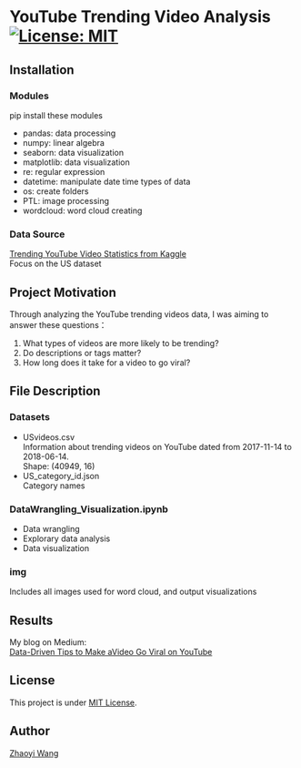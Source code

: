 # YouTube Trending Video Analysis   [![License: MIT](https://img.shields.io/badge/License-MIT-yellow.svg)](https://opensource.org/licenses/MIT)
## Installation
### Modules
pip install these modules
- pandas: data processing
- numpy: linear algebra
- seaborn: data visualization
- matplotlib: data visualization
- re: regular expression
- datetime: manipulate date time types of data
- os: create folders
- PTL: image processing
- wordcloud: word cloud creating
### Data Source
[Trending YouTube Video Statistics from Kaggle](https://www.kaggle.com/datasnaek/youtube-new)    
Focus on the US dataset
## Project Motivation
Through analyzing the YouTube trending videos data, I was aiming to answer these questions：
1. What types of videos are more likely to be trending?
2. Do descriptions or tags matter?
3. How long does it take for a video to go viral?
## File Description
### Datasets
- USvideos.csv   
Information about trending videos on YouTube dated from 2017-11-14 to 2018-06-14.    
Shape: (40949, 16)
- US_category_id.json   
Category names
### DataWrangling_Visualization.ipynb    
- Data wrangling
- Explorary data analysis
- Data visualization
### img
Includes all images used for word cloud, and output visualizations

## Results
My blog on Medium:   
[Data-Driven Tips to Make aVideo Go Viral on YouTube](https://zhaoyiw.medium.com/data-driven-tips-to-make-avideo-go-viral-on-youtube-e7117f51fc2f)

## License
This project is under [MIT License](https://github.com/git/git-scm.com/blob/master/MIT-LICENSE.txt).

## Author
[Zhaoyi Wang](https://github.com/ZhaoyiW)
